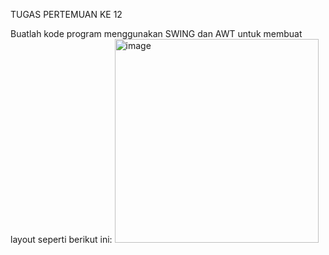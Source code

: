 TUGAS PERTEMUAN KE 12

Buatlah kode program menggunakan SWING dan AWT untuk membuat
layout seperti berikut ini:
<img width="326" alt="image" src="https://user-images.githubusercontent.com/81854080/210671595-b300ad1d-5ab9-4f65-bd51-5a4ab79cfcdb.png">
